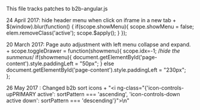This file tracks patches to b2b-angular.js

24 April 2017: hide header menu when click on iframe in a new tab
+
$(window).blur(function() {
                	if(scope.showMenu){
               	 	 scope.showMenu = false;
                     elem.removeClass('active');
                     scope.$apply();
               	 	}
                });

20 March 2017: Page auto adjustment with left menu collapse and expand.
+
scope.toggleDrawer = function(showmenu){
	scope.idx=-1; /*hide the sunmenus*/
	if(showmenu){
		document.getElementById('page-content').style.paddingLeft = "50px";
	}
	else
		document.getElementById('page-content').style.paddingLeft = "230px";           	
};

26 May 2017 : Changed b2b sort icons
+
"<i ng-class=\"{'icon-controls-upPRIMARY active': sortPattern === 'ascending', 'icon-controls-down active down': sortPattern === 'descending'}\"></i>\n" 
